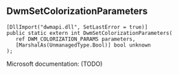 ## DwmSetColorizationParameters

```
[DllImport("dwmapi.dll", SetLastError = true)]
public static extern int DwmSetColorizationParameters(
   ref DWM_COLORIZATION_PARAMS parameters,
   [MarshalAs(UnmanagedType.Bool)] bool unknown
);
```

Microsoft documentation: (TODO)
